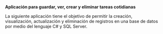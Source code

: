 **Aplicación para guardar, ver, crear y eliminar tareas cotidianas**

La siguiente aplicación tiene el objetivo de permitir la creación, visualización, actualización y eliminación de registros en una base de datos por medio del lenguaje C# y SQL Server.
